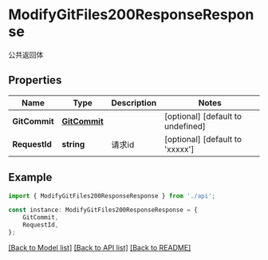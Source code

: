 # ModifyGitFiles200ResponseResponse

公共返回体

## Properties

Name | Type | Description | Notes
------------ | ------------- | ------------- | -------------
**GitCommit** | [**GitCommit**](GitCommit.md) |  | [optional] [default to undefined]
**RequestId** | **string** | 请求id | [optional] [default to 'xxxxx']

## Example

```typescript
import { ModifyGitFiles200ResponseResponse } from './api';

const instance: ModifyGitFiles200ResponseResponse = {
    GitCommit,
    RequestId,
};
```

[[Back to Model list]](../README.md#documentation-for-models) [[Back to API list]](../README.md#documentation-for-api-endpoints) [[Back to README]](../README.md)
